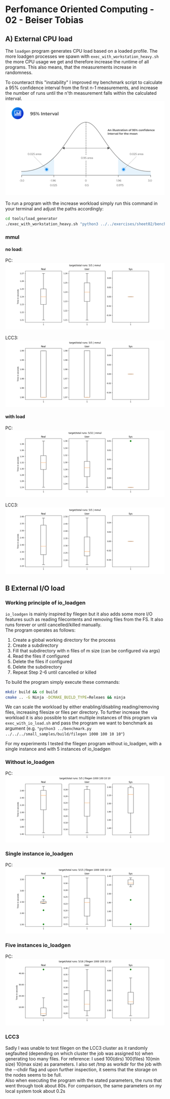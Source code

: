 # Perfomance Oriented Computing - 02 - Beiser Tobias
## A) External CPU load
The `loadgen` program generates CPU load based on a loaded profile. The more loadgen processes we spawn with `exec_with_workstation_heavy.sh` the more CPU usage we get and therefore increase the runtime of all programs. This also means, that the measurements increase in randomness.  

To counteract this "instability" I improved my benchmark script to calculate a 95% confidence interval from the first n-1 measurements, and increase the number of runs until the n'th measurement falls within the calculated interval.
![](95_pc_confidence_interval.jpg)

To run a program with the increase workload simply run this command in your terminal and adjust the paths accordingly:
~~~bash
cd tools/load_generator
./exec_with_workstation_heavy.sh "python3 ../../exercises/sheet02/benchmark.py -o benchmark_mmul.json ../../small_samples/build/mmul"
~~~



### mmul
#### no load:
PC: 
!["No load mmul pc"](./results_pc/mmul.png)

LCC3:
!["No load mmul lcc3"](./results_lcc3/mmul.png)

#### with load
PC: 
!["load mmul pc"](./results_pc/mmul_heavy.png)

LCC3:
!["load mmul lcc3"](./results_lcc3/mmul_heavy.png)



## B External I/O load
### Working principle of io_loadgen
`io_loadgen` is mainly inspired by filegen but it also adds some more I/O features such as reading filecontents and removing files from the FS. It also runs forever or until cancelled/killed manually.  
The program operates as follows:
1. Create a global working directory for the process
2. Create a subdirectory
3. Fill that subdirectory with n files of m size (can be configured via args)
4. Read the files if configured
5. Delete the files if configured
6. Delete the subdirectory
7. Repeat Step 2-6 until cancelled or killed

To build the program simply execute these commands:
~~~bash
mkdir build && cd build
cmake .. -G Ninja -DCMAKE_BUILD_TYPE=Releaes && ninja
~~~

We can scale the workload by either enabling/disabling reading/removing files, increasing filesize or files per directory.
To further increase the workload it is also possible to start multiple instances of this program via `exec_with_io_load.sh` and pass the program we want to benchmark as argument (e.g. `"python3 ../benchmark.py ../../../small_samples/build/filegen 1000 100 10 10"`)

For my experiments I tested the filegen program without io_loadgen, with a single instance and with 5 instances of io_loadgen
### Without io_loadgen

PC:
!["No load"](./results_pc/filegen_1000_100_10_10.png)

### Single instance io_loadgen

PC:
!["SingleInstance"](./results_pc/filegen_heavy_1_1000_100_10_10.png)

### Five instances io_loadgen

PC:
!["FiveInstances"](./results_pc/filegen_heavy_5_1000_100_10_10.png)


### LCC3
Sadly I was unable to test filegen on the LCC3 cluster as it randomly segfaulted (depending on which cluster the job was assigned to) when generating too many files. For reference: I used 100(dirs) 100(files) 10(min size) 10(max size) as parameters. I also set /tmp as workdir for the job with the --chdir flag and upon further inspection, it seems that the storage on the nodes seems to be full.  
Also when executing the program with the stated parameters, the runs that went through took about 80s. For comparison, the same parameters on my local system took about 0.2s
